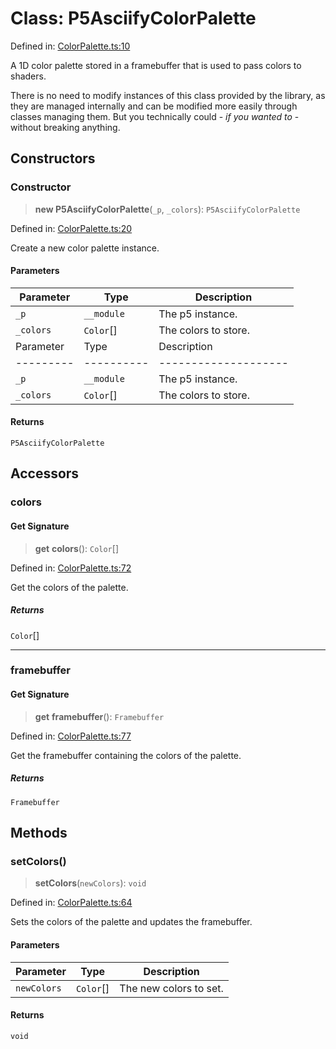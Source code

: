 # Class: P5AsciifyColorPalette

Defined in: [ColorPalette.ts:10](https://github.com/humanbydefinition/p5.asciify/blob/4c47e97c89b667f4fc3e388c4030c24c198a641c/src/lib/ColorPalette.ts#L10)

A 1D color palette stored in a framebuffer that is used to pass colors to shaders.

There is no need to modify instances of this class provided by the library,
as they are managed internally and can be modified more easily through classes managing them.
But you technically could - _if you wanted to_ - without breaking anything.

## Constructors

### Constructor

> **new P5AsciifyColorPalette**(`_p`, `_colors`): `P5AsciifyColorPalette`

Defined in: [ColorPalette.ts:20](https://github.com/humanbydefinition/p5.asciify/blob/4c47e97c89b667f4fc3e388c4030c24c198a641c/src/lib/ColorPalette.ts#L20)

Create a new color palette instance.

#### Parameters

| Parameter | Type       | Description          |
| --------- | ---------- | -------------------- |
| `_p`      | `__module` | The p5 instance.     |
| `_colors` | `Color`[]  | The colors to store. |
| Parameter | Type       | Description          |
| --------- | ---------- | -------------------- |
| `_p`      | `__module` | The p5 instance.     |
| `_colors` | `Color`[]  | The colors to store. |

#### Returns

`P5AsciifyColorPalette`

## Accessors

### colors

#### Get Signature

> **get** **colors**(): `Color`[]

Defined in: [ColorPalette.ts:72](https://github.com/humanbydefinition/p5.asciify/blob/4c47e97c89b667f4fc3e388c4030c24c198a641c/src/lib/ColorPalette.ts#L72)

Get the colors of the palette.

##### Returns

`Color`[]

---

### framebuffer

#### Get Signature

> **get** **framebuffer**(): `Framebuffer`

Defined in: [ColorPalette.ts:77](https://github.com/humanbydefinition/p5.asciify/blob/4c47e97c89b667f4fc3e388c4030c24c198a641c/src/lib/ColorPalette.ts#L77)

Get the framebuffer containing the colors of the palette.

##### Returns

`Framebuffer`

## Methods

### setColors()

> **setColors**(`newColors`): `void`

Defined in: [ColorPalette.ts:64](https://github.com/humanbydefinition/p5.asciify/blob/4c47e97c89b667f4fc3e388c4030c24c198a641c/src/lib/ColorPalette.ts#L64)

Sets the colors of the palette and updates the framebuffer.

#### Parameters

| Parameter   | Type      | Description            |
| ----------- | --------- | ---------------------- |
| `newColors` | `Color`[] | The new colors to set. |

#### Returns

`void`
